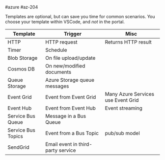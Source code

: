 #azure #az-204 

Templates are optional, but can save you time for common scenarios.
You choose your template within VSCode, and *not* in the portal.

| Template           | Trigger                            | Misc                               |
| ------------------ | ---------------------------------- | ---------------------------------- |
| HTTP               | HTTP request                       | Returns HTTP result                |
| Timer              | Schedule                           |                                    |
| Blob Storage       | On file upload/update              |                                    |
| Cosmos DB          | On new/modified documents          |                                    |
| Queue Storage      | Azure Storage queue messages       |                                    |
| Event Grid         | Event from Event Grid              | Many Azure Services use Event Grid |
| Event Hub          | Event from Event Hub               | Event streaming                    |
| Service Bus Queue  | Message in a Bus Queue             |                                    |
| Service Bus Topics | Event from a Bus Topic             | pub/sub model                      |
| SendGrid           | Email event in third-party service |                                    |

